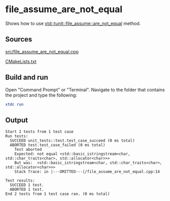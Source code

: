 # file_assume_are_not_equal

Shows how to use [xtd::tunit::file_assume::are_not_equal](https://gammasoft71.github.io/xtd/reference_guides/latest/classxtd_1_1tunit_1_1file__assume.html#a2f028d4c7ebe85856bbf37d19de47f9c) method.

## Sources

[src/file_assume_are_not_equal.cpp](src/file_assume_are_not_equal.cpp)

[CMakeLists.txt](CMakeLists.txt)

## Build and run

Open "Command Prompt" or "Terminal". Navigate to the folder that contains the project and type the following:

```cmake
xtdc run
```

## Output

```
Start 2 tests from 1 test case
Run tests:
  SUCCEED unit_tests::test.test_case_succeed (0 ms total)
  ABORTED test.test_case_failed (0 ms total)
    Test aborted
    Expected: not equal <std::basic_istringstream<char, std::char_traits<char>, std::allocator<char>>>
    But was:  <std::basic_istringstream<char, std::char_traits<char>, std::allocator<char>>>
    Stack Trace: in |---OMITTED---|/file_assume_are_not_equal.cpp:14

Test results:
  SUCCEED 1 test.
  ABORTED 1 test.
End 2 tests from 1 test case ran. (0 ms total)
```
